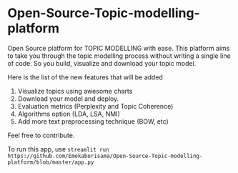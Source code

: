 # Open-Source-Topic-modelling-platform

Open Source platform for TOPIC MODELLING with ease. This platform aims to take you through the topic modelling process without writing a single line of code. So you build, visualize and download your topic model. 


Here is the list of the new features that will be added

1. Visualize topics using awesome charts
2. Download your model and deploy.
3. Evaluation metrics (Perplexity and Topic Coherence)
4. Algorithms option (LDA, LSA, NMI)
5. Add more text preprocessing technique (BOW, etc)

Feel free to contribute. 

To run this app, use
`streamlit run https://github.com/Emekaborisama/Open-Source-Topic-modelling-platform/blob/master/app.py`
